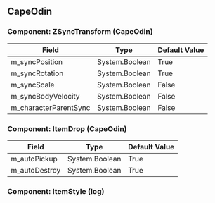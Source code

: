## CapeOdin

### Component: ZSyncTransform (CapeOdin)

|Field|Type|Default Value|
|---|---|---|
|m_syncPosition|System.Boolean|True|
|m_syncRotation|System.Boolean|True|
|m_syncScale|System.Boolean|False|
|m_syncBodyVelocity|System.Boolean|False|
|m_characterParentSync|System.Boolean|False|

### Component: ItemDrop (CapeOdin)

|Field|Type|Default Value|
|---|---|---|
|m_autoPickup|System.Boolean|True|
|m_autoDestroy|System.Boolean|True|

### Component: ItemStyle (log)

